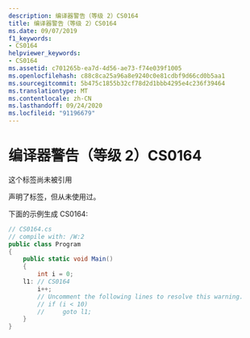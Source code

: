 ```yaml
---
description: 编译器警告（等级 2）CS0164
title: 编译器警告（等级 2）CS0164
ms.date: 09/07/2019
f1_keywords:
- CS0164
helpviewer_keywords:
- CS0164
ms.assetid: c701265b-ea7d-4d56-ae73-f74e039f1005
ms.openlocfilehash: c88c8ca25a96a8e9240c0e81cdbf9d66cd0b5aa1
ms.sourcegitcommit: 5b475c1855b32cf78d2d1bbb4295e4c236f39464
ms.translationtype: MT
ms.contentlocale: zh-CN
ms.lasthandoff: 09/24/2020
ms.locfileid: "91196679"
---
```

# <a name="compiler-warning-level-2-cs0164"></a>编译器警告（等级 2）CS0164

这个标签尚未被引用

 声明了标签，但从未使用过。

 下面的示例生成 CS0164:

```csharp
// CS0164.cs
// compile with: /W:2
public class Program
{
    public static void Main()
    {
        int i = 0;
    l1: // CS0164
        i++;
        // Uncomment the following lines to resolve this warning.
        // if (i < 10)
        //     goto l1;
    }
}
```
